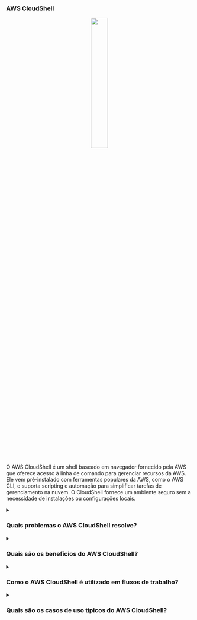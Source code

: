 ### AWS CloudShell

<div align="center"> 
  <img src="https://cloud-icons.onemodel.app/aws/Architecture-Service-Icons_01312023/Arch_Developer-Tools/64/Arch_AWS-CloudShell_64@5x.png" width="30%"> 
</div> 

<br/> O AWS CloudShell é um shell baseado em navegador fornecido pela AWS que oferece acesso à linha de comando para gerenciar recursos da AWS. Ele vem pré-instalado com ferramentas populares da AWS, como o AWS CLI, e suporta scripting e automação para simplificar tarefas de gerenciamento na nuvem. O CloudShell fornece um ambiente seguro sem a necessidade de instalações ou configurações locais.

<details>
<summary><h3>Quais problemas o AWS CloudShell resolve?</h3></summary> 
<div align="center"> 
  <img src="https://cdn-icons-png.flaticon.com/512/4133/4133589.png" width="25%"> 
</div> 

O AWS CloudShell resolve diversos desafios enfrentados por usuários da nuvem, incluindo:

- **Problemas com Configurações Locais**: Elimina a necessidade de configurar e manter ferramentas CLI em máquinas locais.
- **Consistência de Acesso**: Fornece uma experiência consistente de linha de comando em diferentes dispositivos e plataformas.
- **Questões de Segurança**: Garante acesso seguro aos recursos da AWS sem expor ambientes locais.
- **Gerenciamento de Recursos**: Oferece acesso rápido aos recursos da AWS com configuração mínima.

</details> 

<details>
<summary><h3>Quais são os benefícios do AWS CloudShell?</h3></summary> 
<div align="center"> 
  <img src="https://cdn-icons-png.flaticon.com/512/3588/3588592.png" width="25%"> 
</div> 

Os principais benefícios do AWS CloudShell incluem:
  
- **Sem Necessidade de Configuração**: Acesse um ambiente de shell pronto para uso diretamente no Console de Gerenciamento da AWS.
- **Ferramentas Pré-instaladas**: Use o AWS CLI, SDKs e outras ferramentas essenciais sem necessidade de instalação.
- **Segurança Integrada**: Opera dentro do seu ambiente AWS com permissões gerenciadas e conexões seguras.
- **Integrado com a AWS**: Gerencie e interaja rapidamente com recursos da AWS por meio de comandos CLI.

</details> 

<details>
<summary><h3>Como o AWS CloudShell é utilizado em fluxos de trabalho?</h3></summary> 
<div align="center"> 
  <img src="https://cdn-icons-png.flaticon.com/512/1705/1705312.png" width="25%"> 
</div> 

O AWS CloudShell melhora fluxos de trabalho de gerenciamento na nuvem ao oferecer um ambiente pré-configurado para scripting, automação e gerenciamento de recursos. Você pode executar comandos do AWS CLI, rodar scripts e interagir com serviços como EC2, S3 e IAM sem necessidade de configuração adicional. É especialmente útil para solucionar problemas e gerenciar recursos em movimento.

</details> 

<details>
<summary><h3>Quais são os casos de uso típicos do AWS CloudShell?</h3></summary> 
<div align="center"> 
  <img src="https://cdn-icons-png.flaticon.com/512/2833/2833807.png" width="25%"> 
</div> 

Casos de uso comuns do AWS CloudShell incluem:

- **Acesso Rápido ao AWS CLI**: Execução de comandos do AWS CLI sem necessidade de instalações ou atualizações locais.
- **Solução de Problemas**: Depuração de recursos da AWS e resolução de problemas diretamente no console.
- **Scripting e Automação**: Escrita e execução de scripts para tarefas de automação em recursos da AWS.
- **Gerenciamento de Recursos em Movimento**: Gerenciamento seguro de recursos da AWS a partir de qualquer dispositivo com navegador.

</details> 
